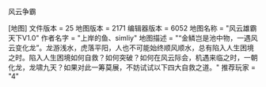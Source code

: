 风云争霸

[地图]
文件版本 = 25
地图版本 = 2171
编辑器版本 = 6052
地图名称 = "风云雄霸天下V1.0"
作者名字 = "上岸的鱼、simliy"
地图描述 = "“金鳞岂是池中物，一遇风云变化龙”。龙游浅水，虎落平阳，人也不可能始终顺风顺水，总有陷入人生困境之时。陷入人生困境如何自救？如何突破？如何在风云际会，机遇来临之时，一朝化龙，龙啸九天？如果对此一筹莫展，不妨试试以下四大自救之道。"
推荐玩家 = "4"
